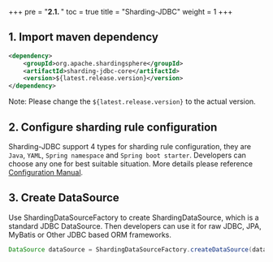 +++
pre = "<b>2.1. </b>"
toc = true
title = "Sharding-JDBC"
weight = 1
+++

## 1. Import maven dependency

```xml
<dependency>
    <groupId>org.apache.shardingsphere</groupId>
    <artifactId>sharding-jdbc-core</artifactId>
    <version>${latest.release.version}</version>
</dependency>
```

Note: Please change the `${latest.release.version}` to the actual version.

## 2. Configure sharding rule configuration

Sharding-JDBC support 4 types for sharding rule configuration, they are `Java`, `YAML`, `Spring namespace` and `Spring boot starter`. Developers can choose any one for best suitable situation. More details please reference [Configuration Manual](/en/manual/sharding-jdbc/configuration/).

## 3. Create DataSource

Use ShardingDataSourceFactory to create ShardingDataSource, which is a standard JDBC DataSource. Then developers can use it for raw JDBC, JPA, MyBatis or Other JDBC based ORM frameworks.

```java
DataSource dataSource = ShardingDataSourceFactory.createDataSource(dataSourceMap, shardingRuleConfig);
```
